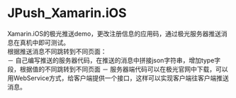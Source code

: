 # JPush_Xamarin.iOS
Xamarin.iOS的极光推送demo，更改注册信息的应用码，通过极光服务器推送消息在真机中即可测试。  
根据推送消息不同跳转到不同页面：  
－ 自己编写推送的服务器代码，在推送的消息中拼接json字符串，增加type字段，根据值的不同跳转到不同页面
－ 服务器端代码可以在极光官网中下载，可以用WebService方式，给客户端提供一个接口，这样可以实现客户端往客户端推送消息。

